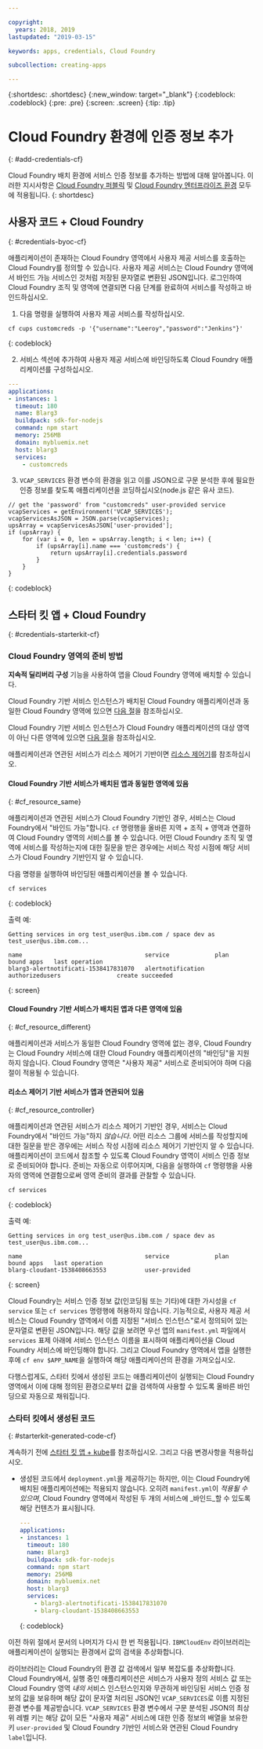 ```yaml
---

copyright:
  years: 2018, 2019
lastupdated: "2019-03-15"

keywords: apps, credentials, Cloud Foundry

subcollection: creating-apps

---
```


{:shortdesc: .shortdesc}
{:new_window: target="_blank"}
{:codeblock: .codeblock}
{:pre: .pre}
{:screen: .screen}
{:tip: .tip}

# Cloud Foundry 환경에 인증 정보 추가
{: #add-credentials-cf}

Cloud Foundry 배치 환경에 서비스 인증 정보를 추가하는 방법에 대해 알아봅니다. 이러한 지시사항은 [Cloud Foundry 퍼블릭](/docs/cloud-foundry-public?topic=cloud-foundry-public-about-cf) 및 [Cloud Foundry 엔터프라이즈 환경](/docs/cloud-foundry-public?topic=cloud-foundry-public-cfee) 모두에 적용됩니다.
{: shortdesc}

## 사용자 코드 + Cloud Foundry
{: #credentials-byoc-cf}

애플리케이션이 존재하는 Cloud Foundry 영역에서 사용자 제공 서비스를 호출하는 Cloud Foundry를 정의할 수 있습니다. 사용자 제공 서비스는 Cloud Foundry 영역에서 바인드 가능 서비스인 것처럼 저장된 문자열로 변환된 JSON입니다. 로그인하여 Cloud Foundry 조직 및 영역에 연결되면 다음 단계를 완료하여 서비스를 작성하고 바인드하십시오.

1. 다음 명령을 실행하여 사용자 제공 서비스를 작성하십시오.
  ```console
  cf cups customcreds -p '{"username":"Leeroy","password":"Jenkins"}'
  ```
  {: codeblock}

2. 서비스 섹션에 추가하여 사용자 제공 서비스에 바인딩하도록 Cloud Foundry 애플리케이션를 구성하십시오.
  ```yaml
  ---
  applications:
  - instances: 1
    timeout: 180
    name: Blarg3
    buildpack: sdk-for-nodejs
    command: npm start
    memory: 256MB
    domain: mybluemix.net
    host: blarg3
    services:
      - customcreds
  ```

3. `VCAP_SERVICES` 환경 변수의 환경을 읽고 이를 JSON으로 구문 분석한 후에 필요한 인증 정보를 찾도록 애플리케이션을 코딩하십시오(node.js 같은 유사 코드).
  ```
  // get the 'password' from "customcreds" user-provided service
  vcapServices = getEnvironment('VCAP_SERVICES');
  vcapServicesAsJSON = JSON.parse(vcapServices);
  upsArray = vcapServicesAsJSON['user-provided'];
  if (upsArray) {
      for (var i = 0, len = upsArray.length; i < len; i++) {
          if (upsArray[i].name === 'customcreds') {
              return upsArray[i].credentials.password
          }
      }
  }
  ```
{: codeblock}


## 스타터 킷 앱 + Cloud Foundry
{: #credentials-starterkit-cf}

### Cloud Foundry 영역의 준비 방법

**지속적 딜리버리 구성** 기능을 사용하여 앱을 Cloud Foundry 영역에 배치할 수 있습니다. 

Cloud Foundry 기반 서비스 인스턴스가 배치된 Cloud Foundry 애플리케이션과 동일한 Cloud Foundry 영역에 있으면 [다음 절](/docs/apps?topic=creating-apps-add-credentials-cf)을 참조하십시오.

Cloud Foundry 기반 서비스 인스턴스가 Cloud Foundry 애플리케이션의 대상 영역이 아닌 다른 영역에 있으면 [다음 절](/docs/apps?topic=creating-apps-add-credentials-cf#cf_resource_different)을 참조하십시오.

애플리케이션과 연관된 서비스가 리소스 제어기 기반이면 [리소스 제어기](/docs/apps?topic=creating-apps-add-credentials-cf#cf_resource_controller)를 참조하십시오.

#### Cloud Foundry 기반 서비스가 배치된 앱과 동일한 영역에 있음
{: #cf_resource_same}

애플리케이션과 연관된 서비스가 Cloud Foundry 기반인 경우, 서비스는 Cloud Foundry에서 "바인드 가능"합니다. `cf` 명령행을 올바른 지역 + 조직 + 영역과 연결하여 Cloud Foundry 영역의 서비스를 볼 수 있습니다. 어떤 Cloud Foundry 조직 및 영역에 서비스를 작성하는지에 대한 질문을 받은 경우에는 서비스 작성 시점에 해당 서비스가 Cloud Foundry 기반인지 알 수 있습니다.

다음 명령을 실행하여 바인딩된 애플리케이션을 볼 수 있습니다.
```console
cf services
```
{: codeblock}

출력 예:
```
Getting services in org test_user@us.ibm.com / space dev as test_user@us.ibm.com...

name                                   service             plan              bound apps   last operation
blarg3-alertnotificati-1538417831070   alertnotification   authorizedusers                create succeeded
```
{: screen}

#### Cloud Foundry 기반 서비스가 배치된 앱과 다른 영역에 있음
{: #cf_resource_different}

애플리케이션과 서비스가 동일한 Cloud Foundry 영역에 없는 경우, Cloud Foundry는 Cloud Foundry 서비스에 대한 Cloud Foundry 애플리케이션의 "바인딩"을 지원하지 않습니다. Cloud Foundry 영역은 "사용자 제공" 서비스로 준비되어야 하며 다음 절이 적용될 수 있습니다.

#### 리소스 제어기 기반 서비스가 앱과 연관되어 있음
{: #cf_resource_controller}

애플리케이션과 연관된 서비스가 리소스 제어기 기반인 경우, 서비스는 Cloud Foundry에서 "바인드 가능"하지 _않습니다_. 어떤 리소스 그룹에 서비스를 작성할지에 대한 질문을 받은 경우에는 서비스 작성 시점에 리소스 제어기 기반인지 알 수 있습니다. 애플리케이션이 코드에서 참조할 수 있도록 Cloud Foundry 영역이 서비스 인증 정보로 준비되어야 합니다. 준비는 자동으로 이루어지며, 다음을 실행하여 `cf` 명령행을 사용자의 영역에 연결함으로써 영역 준비의 결과를 관찰할 수 있습니다.
```console
cf services
```
{: codeblock}

출력 예:
```
Getting services in org test_user@us.ibm.com / space dev as test_user@us.ibm.com...

name                                   service             plan              bound apps   last operation
blarg-cloudant-1538408663553           user-provided
```
{: screen}

Cloud Foundry는 서비스 인증 정보 값(인코딩됨 또는 기타)에 대한 가시성을 `cf service` 또는 `cf services` 명령행에 허용하지 않습니다. 기능적으로, 사용자 제공 서비스는 Cloud Foundry 영역에서 이름 지정된 "서비스 인스턴스"로서 정의되어 있는 문자열로 변환된 JSON입니다. 해당 값을 보려면 우선 앱의 `manifest.yml` 파일에서 `services` 표제 아래에 서비스 인스턴스 이름을 표시하여 애플리케이션을 Cloud Foundry 서비스에 바인딩해야 합니다. 그리고 Cloud Foundry 영역에서 앱을 실행한 후에 `cf env $APP_NAME`을 실행하여 해당 애플리케이션의 환경을 가져오십시오.

다행스럽게도, 스타터 킷에서 생성된 코드는 애플리케이션이 실행되는 Cloud Foundry 영역에서 이에 대해 정의된 환경으로부터 값을 검색하여 사용할 수 있도록 올바른 바인딩으로 자동으로 채워집니다.

### 스타터 킷에서 생성된 코드
{: #starterkit-generated-code-cf}

계속하기 전에 [스타터 킷 앱 + kube](/docs/apps?topic=creating-apps-add-credentials-kube#credentials-starterkit-kube-gencode)를 참조하십시오. 그리고 다음 변경사항을 적용하십시오.

* 생성된 코드에서 `deployment.yml`을 제공하기는 하지만, 이는 Cloud Foundry에 배치된 애플리케이션에는 적용되지 않습니다. 오히려 `manifest.yml`이 _적용될 수 있으며_, Cloud Foundry 영역에서 작성된 두 개의 서비스에 _바인드_할 수 있도록 해당 컨텐츠가 표시됩니다.
  ```yaml
  ---
  applications:
  - instances: 1
    timeout: 180
    name: Blarg3
    buildpack: sdk-for-nodejs
    command: npm start
    memory: 256MB
    domain: mybluemix.net
    host: blarg3
    services:
      - blarg3-alertnotificati-1538417831070
      - blarg-cloudant-1538408663553
  ```
  {: codeblock}

이전 하위 절에서 문서의 나머지가 다시 한 번 적용됩니다. `IBMCloudEnv` 라이브러리는 애플리케이션이 실행되는 환경에서 값의 검색을 추상화합니다.

라이브러리는 Cloud Foundry의 환경 값 검색에서 일부 복잡도를 추상화합니다. Cloud Foundry에서, 실행 중인 애플리케이션은 서비스가 사용자 정의 서비스 값 또는 Cloud Foundry 영역 _내의_ 서비스 인스턴스인지와 무관하게 바인딩된 서비스 인증 정보의 값을 보유하며 해당 값이 문자열 처리된 JSON인 `VCAP_SERVICES`로 이름 지정된 환경 변수를 제공받습니다. `VCAP_SERVICES` 환경 변수에서 구문 분석된 JSON의 최상위 레벨 키는 해당 값이 모든 "사용자 제공" 서비스에 대한 인증 정보의 배열을 보유한 키 `user-provided` 및 Cloud Foundry 기반인 서비스와 연관된 Cloud Foundry `label`입니다.
